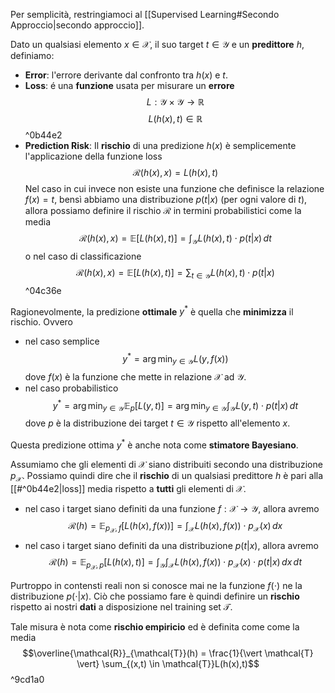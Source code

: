 Per semplicità, restringiamoci al [[Supervised Learning#Secondo Approccio|secondo approccio]].

Dato un qualsiasi elemento $x \in \mathcal{X}$, il suo target $t \in \mathcal{Y}$ e un **predittore** $h$, definiamo:
- **Error**: l'errore derivante dal confronto tra $h(x)$ e $t$.
- **Loss**: é una **funzione** usata per misurare un **errore** $$L: \mathcal{Y} \times \mathcal{Y} \to \mathbb{R}$$ $$L(h(x), t) \in \mathbb{R}$$ ^0b44e2
- **Prediction Risk**: Il **rischio** di una predizione $h(x)$ è semplicemente l'applicazione della funzione loss $$\mathcal{R}(h(x),x)=L(h(x),t)$$
  Nel caso in cui invece non esiste una funzione che definisce la relazione $f(x) = t$, bensì abbiamo una distribuzione $p(t \vert x)$ (per ogni valore di $t$), allora possiamo definire il rischio $\mathcal{R}$ in termini probabilistici come la media $$\mathcal{R}(h(x),x) = \mathbb{E} \left[ L(h(x),t) \right] = \int_{\mathcal{Y}} L(h(x),t) \cdot p(t \vert x) \,dt$$ o nel caso di classificazione $$\mathcal{R}(h(x),x) = \mathbb{E} \left[ L(h(x),t) \right] = \sum_{t \in \mathcal{Y}} L(h(x),t) \cdot p(t \vert x)$$ ^04c36e

Ragionevolmente, la predizione **ottimale** $y^*$ è quella che **minimizza** il rischio.
Ovvero
- nel caso semplice $$y^* = \arg \min_{y \in \mathcal{Y}} L(y, f(x))$$ dove $f(x)$ è la funzione che mette in relazione $\mathcal{X}$ ad $\mathcal{Y}$.
- nel caso probabilistico $$y^* = \arg \min_{y \in \mathcal{Y}} \mathbb{E}_p\left[ L(y, t) \right] = \arg \min_{y \in \mathcal{Y}} \int_{\mathcal{Y}} L(y,t) \cdot p(t \vert x) \,dt$$ dove $p$ è la distribuzione dei target $t \in \mathcal{Y}$ rispetto all'elemento $x$.

Questa predizione ottima $y^*$ è anche nota come **stimatore Bayesiano**.

Assumiamo che gli elementi di $\mathcal{X}$ siano distribuiti secondo una distribuzione $p_{\mathcal{X}}$.
Possiamo quindi dire che il **rischio** di un qualsiasi predittore $h$ è pari alla [[#^0b44e2|loss]] media rispetto a **tutti** gli elementi di $\mathcal{X}$.
- nel caso i target siano definiti da una funzione $f: \mathcal{X} \to \mathcal{Y}$, allora avremo $$\mathcal{R}(h) = \mathbb{E}_{p_{\mathcal{X}}, f}\left[ L(h(x), f(x)) \right] = \int_{\mathcal{X}} L(h(x), f(x)) \cdot p_{\mathcal{X}}(x) \,dx$$
- nel caso i target siano definiti da una distribuzione $p(t \vert x)$, allora avremo $$\mathcal{R}(h) = \mathbb{E}_{p_{\mathcal{X}}, p}\left[ L(h(x), t) \right] = \int_{\mathcal{Y}} \int_{\mathcal{X}} L(h(x), f(x)) \cdot p_{\mathcal{X}}(x) \cdot p(t \vert x) \,dx \,dt$$

Purtroppo in contensti reali non si conosce mai ne la funzione $f(\cdot)$ ne la distribuzione $p( \cdot \vert x)$.
Ciò che possiamo fare è quindi definire un **rischio** rispetto ai nostri **dati** a disposizione nel training set $\mathcal{T}$.

Tale misura è nota come **rischio empiricio** ed è definita come come la media $$\overline{\mathcal{R}}_{\mathcal{T}}(h) = \frac{1}{\vert \mathcal{T} \vert} \sum_{(x,t) \in \mathcal{T}}L(h(x),t)$$ ^9cd1a0